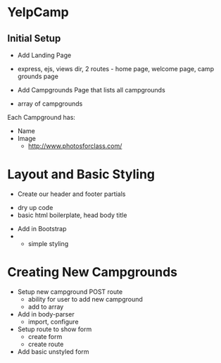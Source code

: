 # YelpCamp

## Initial Setup
* Add Landing Page
- express, ejs, views dir, 2 routes - home page, welcome page, camp grounds page

* Add Campgrounds Page that lists all campgrounds
- array of campgrounds

Each Campground has:
   * Name
   * Image
     - http://www.photosforclass.com/

# Layout and Basic Styling
* Create our header and footer partials
- dry up code
- basic html boilerplate, head body title

* Add in Bootstrap
* - simple styling

# Creating New Campgrounds
* Setup new campground POST route
  - ability for user to add new campground
  - add to array
* Add in body-parser
  - import, configure
* Setup route to show form
  - create form
  - create route
* Add basic unstyled form
